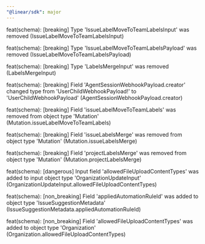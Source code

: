 ```yaml
---
"@linear/sdk": major
---
```



feat(schema): [breaking] Type 'IssueLabelMoveToTeamLabelsInput' was removed (IssueLabelMoveToTeamLabelsInput)

feat(schema): [breaking] Type 'IssueLabelMoveToTeamLabelsPayload' was removed (IssueLabelMoveToTeamLabelsPayload)

feat(schema): [breaking] Type 'LabelsMergeInput' was removed (LabelsMergeInput)

feat(schema): [breaking] Field 'AgentSessionWebhookPayload.creator' changed type from 'UserChildWebhookPayload!' to 'UserChildWebhookPayload' (AgentSessionWebhookPayload.creator)

feat(schema): [breaking] Field 'issueLabelMoveToTeamLabels' was removed from object type 'Mutation' (Mutation.issueLabelMoveToTeamLabels)

feat(schema): [breaking] Field 'issueLabelsMerge' was removed from object type 'Mutation' (Mutation.issueLabelsMerge)

feat(schema): [breaking] Field 'projectLabelsMerge' was removed from object type 'Mutation' (Mutation.projectLabelsMerge)

feat(schema): [dangerous] Input field 'allowedFileUploadContentTypes' was added to input object type 'OrganizationUpdateInput' (OrganizationUpdateInput.allowedFileUploadContentTypes)

feat(schema): [non_breaking] Field 'appliedAutomationRuleId' was added to object type 'IssueSuggestionMetadata' (IssueSuggestionMetadata.appliedAutomationRuleId)

feat(schema): [non_breaking] Field 'allowedFileUploadContentTypes' was added to object type 'Organization' (Organization.allowedFileUploadContentTypes)